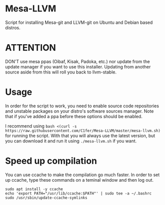 # Mesa-LLVM
Script for installing Mesa-git and LLVM-git on Ubuntu and Debian based distros.

# ATTENTION
DON'T use mesa ppas (Oibaf, Kisak, Padoka, etc.) nor update from the update manager if you want to use this installer. Updating from another source aside from this will roll you back to llvm-stable.

# Usage
In order for the script to work, you need to enable source code repositories and unstable packages on your distro's software sources manager. Note that if you've added a ppa before these options should be enabled. 

I recommend using `bash <(curl -s https://raw.githubusercontent.com/C1fer/Mesa-LLVM/master/mesa-llvm.sh)` for running the script. With that you will always use the latest version, but you can download it and run it using `./mesa-llvm.sh` if you want.

# Speed up compilation
You can use ccache to make the compilation go much faster. In order to set up ccache, type these commands on a teminal window and then log out.
```
sudo apt install -y ccache
echo 'export PATH="/usr/lib/ccache:$PATH"' | sudo tee -a ~/.bashrc
sudo /usr/sbin/update-ccache-symlinks
```
